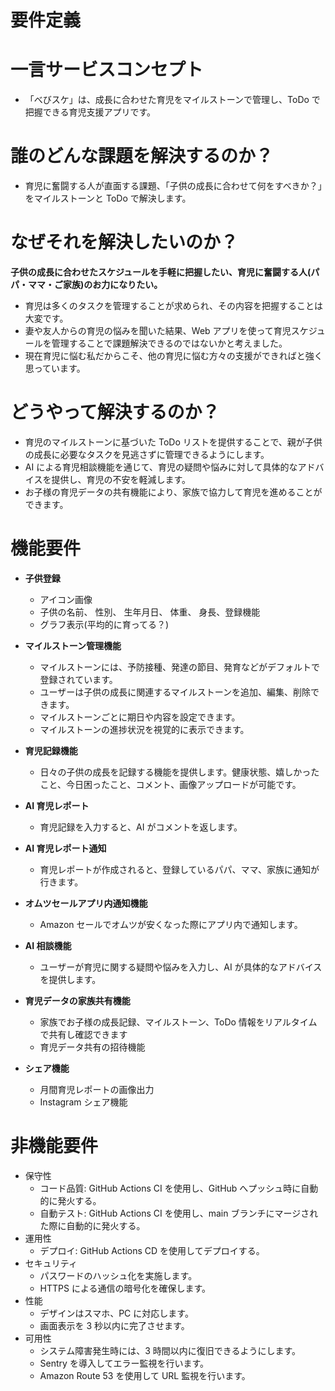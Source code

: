 # 要件定義

# 一言サービスコンセプト

- 「べびスケ」は、成長に合わせた育児をマイルストーンで管理し、ToDo で把握できる育児支援アプリです。

# 誰のどんな課題を解決するのか？

- 育児に奮闘する人が直面する課題、「子供の成長に合わせて何をすべきか？」をマイルストーンと ToDo で解決します。

# なぜそれを解決したいのか？

**子供の成長に合わせたスケジュールを手軽に把握したい、育児に奮闘する人(パパ・ママ・ご家族)のお力になりたい。**

- 育児は多くのタスクを管理することが求められ、その内容を把握することは大変です。
- 妻や友人からの育児の悩みを聞いた結果、Web アプリを使って育児スケジュールを管理することで課題解決できるのではないかと考えました。
- 現在育児に悩む私だからこそ、他の育児に悩む方々の支援ができればと強く思っています。

# どうやって解決するのか？

- 育児のマイルストーンに基づいた ToDo リストを提供することで、親が子供の成長に必要なタスクを見逃さずに管理できるようにします。
- AI による育児相談機能を通じて、育児の疑問や悩みに対して具体的なアドバイスを提供し、育児の不安を軽減します。
- お子様の育児データの共有機能により、家族で協力して育児を進めることができます。

# 機能要件

- **子供登録**

  - アイコン画像
  - 子供の名前、 性別、 生年月日、 体重、 身長、登録機能
  - グラフ表示(平均的に育ってる？)

- **マイルストーン管理機能**

  - マイルストーンには、予防接種、発達の節目、発育などがデフォルトで登録されています。
  - ユーザーは子供の成長に関連するマイルストーンを追加、編集、削除できます。
  - マイルストーンごとに期日や内容を設定できます。
  - マイルストーンの進捗状況を視覚的に表示できます。

- **育児記録機能**

  - 日々の子供の成長を記録する機能を提供します。健康状態、嬉しかったこと、今日困ったこと、コメント、画像アップロードが可能です。

- **AI 育児レポート**

  - 育児記録を入力すると、AI がコメントを返します。

- **AI 育児レポート通知**

  - 育児レポートが作成されると、登録しているパパ、ママ、家族に通知が行きます。

- **オムツセールアプリ内通知機能**

  - Amazon セールでオムツが安くなった際にアプリ内で通知します。

- **AI 相談機能**

  - ユーザーが育児に関する疑問や悩みを入力し、AI が具体的なアドバイスを提供します。

- **育児データの家族共有機能**

  - 家族でお子様の成長記録、マイルストーン、ToDo 情報をリアルタイムで共有し確認できます
  - 育児データ共有の招待機能

- **シェア機能**
  - 月間育児レポートの画像出力
  - Instagram シェア機能

# 非機能要件

- 保守性
  - コード品質: GitHub Actions CI を使用し、GitHub へプッシュ時に自動的に発火する。
  - 自動テスト: GitHub Actions CI を使用し、main ブランチにマージされた際に自動的に発火する。
- 運用性
  - デプロイ: GitHub Actions CD を使用してデプロイする。
- セキュリティ
  - パスワードのハッシュ化を実施します。
  - HTTPS による通信の暗号化を確保します。
- 性能
  - デザインはスマホ、PC に対応します。
  - 画面表示を 3 秒以内に完了させます。
- 可用性
  - システム障害発生時には、3 時間以内に復旧できるようにします。
  - Sentry を導入してエラー監視を行います。
  - Amazon Route 53 を使用して URL 監視を行います。
